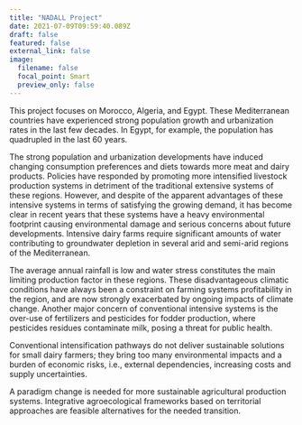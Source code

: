 ```yaml
---
title: "NADALL Project"
date: 2021-07-09T09:59:40.089Z
draft: false
featured: false
external_link: false
image:
  filename: false
  focal_point: Smart
  preview_only: false
---
```

This project focuses on Morocco, Algeria, and Egypt. These Mediterranean countries have experienced strong population growth and urbanization rates in the last few decades. In Egypt, for example, the population has quadrupled in the last 60 years.

The strong population and urbanization developments have induced changing consumption preferences and diets towards more meat and dairy products. Policies have responded by promoting more intensified livestock production systems in detriment of the traditional extensive systems of these regions. However, and despite of the apparent advantages of these intensive systems in terms of satisfying the growing demand, it has become clear in recent years that these systems have a heavy environmental footprint causing environmental damage and serious concerns about future developments. Intensive dairy farms require significant amounts of water contributing to groundwater depletion in several arid and semi-arid regions of the Mediterranean. 

The average annual rainfall is low and water stress constitutes the main limiting production factor in these regions. These disadvantageous climatic conditions have always been a constraint on farming systems profitability in the region, and are now strongly exacerbated by ongoing impacts of climate change.  Another major concern of conventional intensive systems is the over-use of fertilizers and pesticides for fodder production, where pesticides residues contaminate milk, posing a threat for public health. 

Conventional intensification pathways do not deliver sustainable solutions for small dairy farmers; they bring too many environmental impacts and a burden of economic risks, i.e., external dependencies, increasing costs and supply uncertainties. 

A paradigm change is needed for more sustainable agricultural production systems. Integrative agroecological frameworks based on territorial approaches are feasible alternatives for the needed transition.
